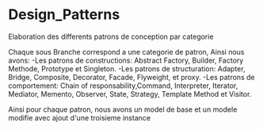 # Design_Patterns
Elaboration des differents patrons de conception par categorie

Chaque sous Branche correspond a une categorie de patron, Ainsi nous avons:
-Les patrons de constructions: Abstract Factory, Builder, Factory Methode, Prototype et Singleton.
-Les patrons de structuration: Adapter, Bridge, Composite, Decorator, Facade, Flyweight, et proxy.
-Les patrons de comportement: Chain of responsability,Command, Interpreter, Iterator, Mediator, Memento, Observer, State, Strategy, Template Method et Visitor.

Ainsi pour chaque patron, nous avons un model de base et un modele modifie avec ajout d'une troisieme instance
